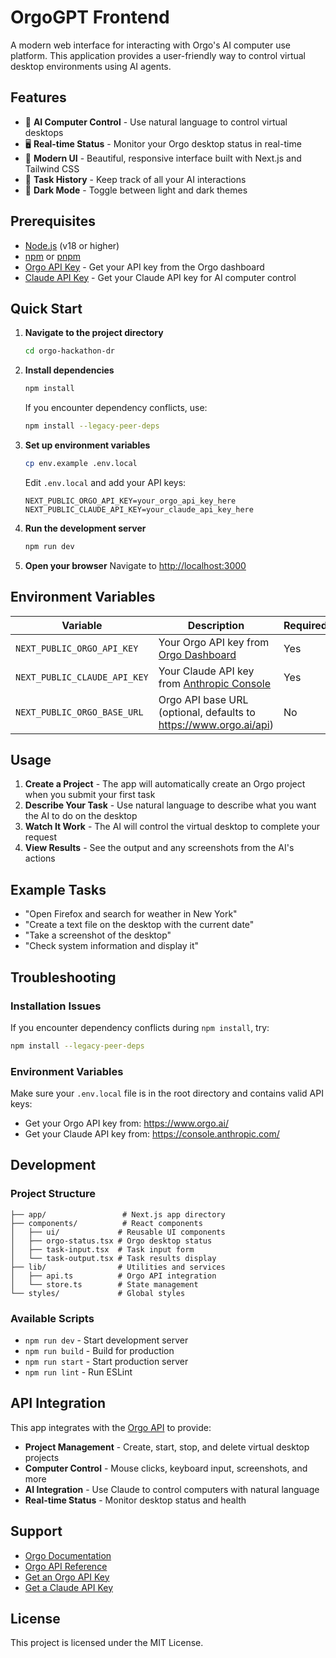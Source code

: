 # OrgoGPT Frontend

A modern web interface for interacting with Orgo's AI computer use platform. This application provides a user-friendly way to control virtual desktop environments using AI agents.

## Features

- 🤖 **AI Computer Control** - Use natural language to control virtual desktops
- 🖥️ **Real-time Status** - Monitor your Orgo desktop status in real-time
- 📱 **Modern UI** - Beautiful, responsive interface built with Next.js and Tailwind CSS
- 🔄 **Task History** - Keep track of all your AI interactions
- 🌙 **Dark Mode** - Toggle between light and dark themes

## Prerequisites

- [Node.js](https://nodejs.org/) (v18 or higher)
- [npm](https://www.npmjs.com/) or [pnpm](https://pnpm.io/)
- [Orgo API Key](https://www.orgo.ai/) - Get your API key from the Orgo dashboard
- [Claude API Key](https://console.anthropic.com/) - Get your Claude API key for AI computer control

## Quick Start

1. **Navigate to the project directory**
   ```bash
   cd orgo-hackathon-dr
   ```

2. **Install dependencies**
   ```bash
   npm install
   ```
   
   If you encounter dependency conflicts, use:
   ```bash
   npm install --legacy-peer-deps
   ```

3. **Set up environment variables**
   ```bash
   cp env.example .env.local
   ```
   
   Edit `.env.local` and add your API keys:
   ```env
   NEXT_PUBLIC_ORGO_API_KEY=your_orgo_api_key_here
   NEXT_PUBLIC_CLAUDE_API_KEY=your_claude_api_key_here
   ```

4. **Run the development server**
   ```bash
   npm run dev
   ```

5. **Open your browser**
   Navigate to [http://localhost:3000](http://localhost:3000)

## Environment Variables

| Variable | Description | Required |
|----------|-------------|----------|
| `NEXT_PUBLIC_ORGO_API_KEY` | Your Orgo API key from [Orgo Dashboard](https://www.orgo.ai/) | Yes |
| `NEXT_PUBLIC_CLAUDE_API_KEY` | Your Claude API key from [Anthropic Console](https://console.anthropic.com/) | Yes |
| `NEXT_PUBLIC_ORGO_BASE_URL` | Orgo API base URL (optional, defaults to https://www.orgo.ai/api) | No |

## Usage

1. **Create a Project** - The app will automatically create an Orgo project when you submit your first task
2. **Describe Your Task** - Use natural language to describe what you want the AI to do on the desktop
3. **Watch It Work** - The AI will control the virtual desktop to complete your request
4. **View Results** - See the output and any screenshots from the AI's actions

## Example Tasks

- "Open Firefox and search for weather in New York"
- "Create a text file on the desktop with the current date"
- "Take a screenshot of the desktop"
- "Check system information and display it"

## Troubleshooting

### Installation Issues
If you encounter dependency conflicts during `npm install`, try:
```bash
npm install --legacy-peer-deps
```

### Environment Variables
Make sure your `.env.local` file is in the root directory and contains valid API keys:
- Get your Orgo API key from: https://www.orgo.ai/
- Get your Claude API key from: https://console.anthropic.com/

## Development

### Project Structure

```
├── app/                 # Next.js app directory
├── components/          # React components
│   ├── ui/             # Reusable UI components
│   ├── orgo-status.tsx # Orgo desktop status
│   ├── task-input.tsx  # Task input form
│   └── task-output.tsx # Task results display
├── lib/                # Utilities and services
│   ├── api.ts          # Orgo API integration
│   └── store.ts        # State management
└── styles/             # Global styles
```

### Available Scripts

- `npm run dev` - Start development server
- `npm run build` - Build for production
- `npm run start` - Start production server
- `npm run lint` - Run ESLint

## API Integration

This app integrates with the [Orgo API](https://docs.orgo.ai/) to provide:

- **Project Management** - Create, start, stop, and delete virtual desktop projects
- **Computer Control** - Mouse clicks, keyboard input, screenshots, and more
- **AI Integration** - Use Claude to control computers with natural language
- **Real-time Status** - Monitor desktop status and health

## Support

- [Orgo Documentation](https://docs.orgo.ai/)
- [Orgo API Reference](https://docs.orgo.ai/api-reference)
- [Get an Orgo API Key](https://www.orgo.ai/)
- [Get a Claude API Key](https://console.anthropic.com/)

## License

This project is licensed under the MIT License.
